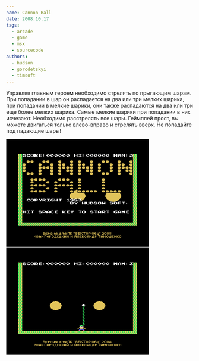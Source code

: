 ```yaml
---
name: Cannon Ball
date: 2008.10.17
tags:
  - arcade
  - game
  - msx
  - sourcecode
authors:
  - hudson
  - gorodetskyi
  - timsoft
---
```


Управляя главным героем необходимо стрелять по прыгающим шарам.
При попадании в шар он распадается на два или три мелких шарика, при попадании в мелкие шарики, они также распадаются на два или три еще более мелких шарика.
Самые мелкие шарики при попадании в них исчезают.
Необходимо расстрелять все шары.
Геймплей прост, вы можете двигаться только влево-вправо и стрелять вверх.
Не попадайте под падающие шары!

![Screenshot 1](canball1.png)
![Screenshot 2](canball2.png)
